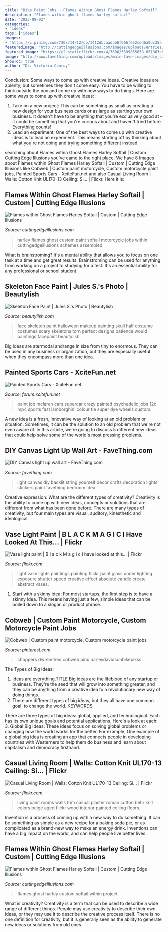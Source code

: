 ```yaml
---
title: "Bike Paint Jobs ~ Flames Within Ghost Flames Harley Softail"
description: "Flames within ghost flames harley softail"
date: "2023-09-02"
categories:
- "ideas"
tags: ["ideas"]
images:
- "https://i.pinimg.com/736x/14/12/db/1412dbcaadbb6f666fe52cdd6a9dc35a.jpg"
featuredImage: "http://cuttingedgeillusions.com/images/uploads/entries/je_0238_08.jpg"
featured_image: "https://c2.staticflickr.com/4/3606/3399855058_051363e82a_b.jpg"
image: "http://www.favething.com/uploads/images/main-fave-images/diy_canvas_light_up_wall_art-1.jpg"
ShowToc: true
author: "Dr. Victoria Conroy"
---
```



Conclusion: Some ways to come up with creative ideas.
Creative ideas are aplenty, but sometimes they don't come easy. You have to be willing to think outside the box and come up with new ways to do things. Here are some ways to come up with creative ideas: 
1. Take on a new project: This can be something as small as creating a new design for your business cards or as large as starting your own business. It doesn't have to be anything that you're exclusively good at – it could be something that you're curious about and haven't tried before. Everything counts! 
2. Lead an experiment: One of the best ways to come up with creative ideas is to lead an experiment. This means starting off by thinking about what you're not doing and trying something different instead.

	

		
searching about Flames within Ghost Flames Harley Softail | Custom | Cutting Edge Illusions you've came to the right place. We have 8 Images about Flames within Ghost Flames Harley Softail | Custom | Cutting Edge Illusions like Cobweb | Custom paint motorcycle, Custom motorcycle paint jobs, Painted Sports Cars - XciteFun.net and also Casual Living Room | Walls: Cotton Knit UL170-13 Ceiling: Si… | Flickr. Here it is:
		
    
## Flames Within Ghost Flames Harley Softail | Custom | Cutting Edge Illusions

<img loading=lazy src="http://cuttingedgeillusions.com/images/uploads/entries/je_0238_08.jpg" onerror="this.onerror=null;this.src='https://tse4.mm.bing.net/th?id=OIP.vQYq9f3wjw-2ARh9bdwQ5QHaFj&amp;pid=15.1';" alt="Flames within Ghost Flames Harley Softail | Custom | Cutting Edge Illusions">

_Source: cuttingedgeillusions.com_

>harley flames ghost custom paint softail motorcycle jobs within cuttingedgeillusions schemes assembled. 

	

What is brainstroming? It's a mental ability that allows you to focus on one task at a time and get great results. Brainstroming can be used for anything from working on a project to studying for a test. It's an essential ability for any professional or school student.

    
## Skeleton Face Paint | Jules S.&#039;s Photo | Beautylish

<img loading=lazy src="http://dy6g3i6a1660s.cloudfront.net/HmMkpUiDN7Hcw5zlDmU7cweYCiA/tl-1f/skeleton-face-paint.jpg" onerror="this.onerror=null;this.src='https://tse2.mm.bing.net/th?id=OIP.ZwGY-bD97PVyiXI-8ChxPQHaJ4&amp;pid=15.1';" alt="Skeleton Face Paint | Jules S.&#039;s Photo | Beautylish">

_Source: beautylish.com_

>face skeleton paint halloween makeup painting skull half costume costumes scary skeletons torn perfect designs patience would paintings facepaint beautylish. 

	

Big ideas are atermodal andrange in size from tiny to enormous. They can be used in any business or organization, but they are especially useful when they encompass more than one idea. 

    
## Painted Sports Cars - XciteFun.net

<img loading=lazy src="http://img.xcitefun.net/users/2013/03/322395,xcitefun-painted-supercar-5.jpg" onerror="this.onerror=null;this.src='https://tse3.mm.bing.net/th?id=OIP.fSckSL28tjpkmKrny9ha0wHaD8&amp;pid=15.1';" alt="Painted Sports Cars - XciteFun.net">

_Source: forum.xcitefun.net_

>paint job mclaren cars supercar crazy painted psychedelic jobs 12c mp4 sports fast lamborghini colour tie super dye wheels custom. 

	

A new idea is a fresh, innovative way of looking at an old problem or situation. Sometimes, it can be the solution to an old problem that we're not even aware of. In this article, we're going to discuss 5 different new ideas that could help solve some of the world's most pressing problems.

    
## DIY Canvas Light Up Wall Art - FaveThing.com

<img loading=lazy src="http://www.favething.com/uploads/images/main-fave-images/diy_canvas_light_up_wall_art-1.jpg" onerror="this.onerror=null;this.src='https://tse1.mm.bing.net/th?id=OIP.08SbnEWOnBF2c5pdJKp0dgHaHa&amp;pid=15.1';" alt="DIY Canvas light up wall art - FaveThing.com">

_Source: favething.com_

>light canvas diy backlit string yourself decor crafts decoration lights stickers paint favething bedroom idea. 

	

Creative expression: What are the different types of creativity?
Creativity is the ability to come up with new ideas, concepts or solutions that are different from what has been done before. There are many types of creativity, but four main types are visual, auditory, kinesthetic and ideological.

    
## Vase Light Paint | B L A C K M A G I C I Have Looked At This… | Flickr

<img loading=lazy src="https://c2.staticflickr.com/4/3606/3399855058_051363e82a_b.jpg" onerror="this.onerror=null;this.src='https://tse4.mm.bing.net/th?id=OIP.rf9HAPpbIkHgx-kfmTkPxAHaKc&amp;pid=15.1';" alt="Vase light paint | B l a c k M a g i c I have looked at this… | Flickr">

_Source: flickr.com_

>light vase lights paintings painting flickr paint glass under lighting exposure shutter speed creative effect absolute candle create abstract vases. 

	

1. Start with a skinny idea: For most startups, the first step is to have a skinny idea. This means having just a few, simple ideas that can be boiled down to a slogan or product phrase.

    
## Cobweb | Custom Paint Motorcycle, Custom Motorcycle Paint Jobs

<img loading=lazy src="https://i.pinimg.com/736x/14/12/db/1412dbcaadbb6f666fe52cdd6a9dc35a.jpg" onerror="this.onerror=null;this.src='https://tse4.mm.bing.net/th?id=OIP.OJz-V8hYyrUuhjsyQYNKYgHaLH&amp;pid=15.1';" alt="Cobweb | Custom paint motorcycle, Custom motorcycle paint jobs">

_Source: pinterest.com_

>choppers dwrenched cobweb pinu harleydavidsonbikepikss. 

	

The Types of Big Ideas:
1. Ideas are everything.TITLE
Big ideas are the lifeblood of any startup or business. They're the seed that will grow into something greater, and they can be anything from a creative idea to a revolutionary new way of doing things.
2. There are different types of big ideas, but they all have one common goal: to change the world. KEYWORDS

There are three types of big ideas: global, applied, and technological. Each has its own unique goals and potential applications. Here's a look at each: 
3. Global Big Ideas: These ideas focus on solving global problems or changing how the world works for the better. For example, One example of a global big idea is creating an app that connects people in developing countries with Westerners to help them do business and learn about capitalism and democracy firsthand. 

    
## Casual Living Room | Walls: Cotton Knit UL170-13 Ceiling: Si… | Flickr

<img loading=lazy src="https://c1.staticflickr.com/7/6121/5934625317_56559ede28_b.jpg" onerror="this.onerror=null;this.src='https://tse2.mm.bing.net/th?id=OIP.UbUsVuv2EgJGS_2l9Jz9WgHaFj&amp;pid=15.1';" alt="Casual Living Room | Walls: Cotton Knit UL170-13 Ceiling: Si… | Flickr">

_Source: flickr.com_

>living paint rooms walls trim casual plaster roman cotton behr knit colors beige aged flickr wood interior painted ceiling floors. 

	

Invention is a process of coming up with a new way to do something. It can be something as simple as a new recipe for a baking soda pie, or as complicated as a brand-new way to make an energy drink. Inventions can have a big impact on the world, and can help people live better lives.

    
## Flames Within Ghost Flames Harley Softail | Custom | Cutting Edge Illusions

<img loading=lazy src="http://cuttingedgeillusions.com/images/uploads/entries/je_0238_01.jpg" onerror="this.onerror=null;this.src='https://tse4.mm.bing.net/th?id=OIP.ACntP-uCV80G3uaUcbn8EgHaFj&amp;pid=15.1';" alt="Flames within Ghost Flames Harley Softail | Custom | Cutting Edge Illusions">

_Source: cuttingedgeillusions.com_

>flames ghost harley custom softail within project. 

	

What is creativity?
Creativity is a term that can be used to describe a wide range of different things. People may use creativity to describe their own ideas, or they may use it to describe the creative process itself. There is no one definition for creativity, but it is generally seen as the ability to generate new ideas or solutions from old ones.


